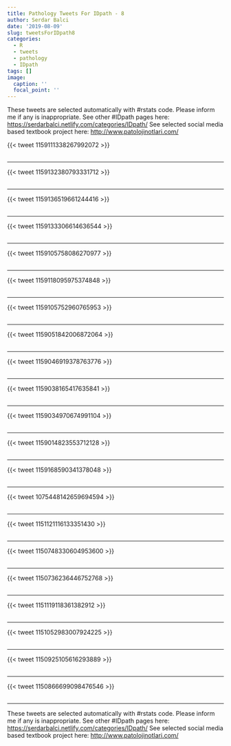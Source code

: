 ```yaml
---
title: Pathology Tweets For IDpath - 8
author: Serdar Balci
date: '2019-08-09'
slug: tweetsForIDpath8
categories:
  - R
  - tweets
  - pathology
  - IDpath
tags: []
image:
  caption: ''
  focal_point: ''
---
```



These tweets are selected automatically with #rstats code. Please inform me if any is inappropriate.
See other #IDpath pages here: https://serdarbalci.netlify.com/categories/IDpath/ 
See selected social media based textbook project here: http://www.patolojinotlari.com/

{{< tweet 1159111338267992072 >}}
<br>
<br>
<hr>
{{< tweet 1159132380793331712 >}}
<br>
<br>
<hr>
{{< tweet 1159136519661244416 >}}
<br>
<br>
<hr>
{{< tweet 1159133306614636544 >}}
<br>
<br>
<hr>
{{< tweet 1159105758086270977 >}}
<br>
<br>
<hr>
{{< tweet 1159118095975374848 >}}
<br>
<br>
<hr>
{{< tweet 1159105752960765953 >}}
<br>
<br>
<hr>
{{< tweet 1159051842006872064 >}}
<br>
<br>
<hr>
{{< tweet 1159046919378763776 >}}
<br>
<br>
<hr>
{{< tweet 1159038165417635841 >}}
<br>
<br>
<hr>
{{< tweet 1159034970674991104 >}}
<br>
<br>
<hr>
{{< tweet 1159014823553712128 >}}
<br>
<br>
<hr>
{{< tweet 1159168590341378048 >}}
<br>
<br>
<hr>
{{< tweet 1075448142659694594 >}}
<br>
<br>
<hr>
{{< tweet 1151121116133351430 >}}
<br>
<br>
<hr>
{{< tweet 1150748330604953600 >}}
<br>
<br>
<hr>
{{< tweet 1150736236446752768 >}}
<br>
<br>
<hr>
{{< tweet 1151119118361382912 >}}
<br>
<br>
<hr>
{{< tweet 1151052983007924225 >}}
<br>
<br>
<hr>
{{< tweet 1150925105616293889 >}}
<br>
<br>
<hr>
{{< tweet 1150866699098476546 >}}
<br>
<br>
<hr>


These tweets are selected automatically with #rstats code. Please inform me if any is inappropriate.
See other #IDpath pages here: https://serdarbalci.netlify.com/categories/IDpath/ 
See selected social media based textbook project here: http://www.patolojinotlari.com/
